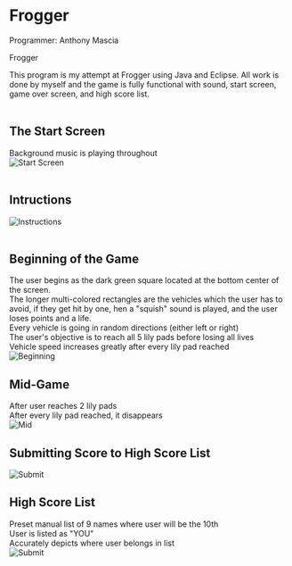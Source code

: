Frogger
================

Programmer: Anthony Mascia

Frogger

This program is my attempt at Frogger using Java and Eclipse. All work is done by myself and the game is fully functional with sound, start screen, game over screen,
and high score list.
<br /><br />

## The Start Screen ##
Background music is playing throughout<br />
![Start Screen](http://i.imgur.com/ChJ3c5a.png)
<br /><br />


## Intructions ##
![Instructions](http://i.imgur.com/OoKosMr.png)
<br /><br />

## Beginning of the Game ##
The user begins as the dark green square located at the bottom center of the screen.<br />
The longer multi-colored rectangles are the vehicles which the user has to avoid, if they get hit by one, 
hen a "squish" sound is played, and the user loses points and a life.<br />
Every vehicle is going in random directions (either left or right)<br />
The user's objective is to reach all 5 lily pads before losing all lives<br />
Vehicle speed increases greatly after every lily pad reached<br />
![Beginning](http://i.imgur.com/lXxb0uLh.png)

## Mid-Game ##
After user reaches 2 lily pads<br />
After every lily pad reached, it disappears<br />
![Mid](http://i.imgur.com/cCBurpMh.png)

## Submitting Score to High Score List ##
![Submit](http://i.imgur.com/bJ1QQe1.png)

## High Score List ##
Preset manual list of 9 names where user will be the 10th<br />
User is listed as "YOU"<br />
Accurately depicts where user belongs in list<br />
![Submit](http://i.imgur.com/MKGBpl3.png)
